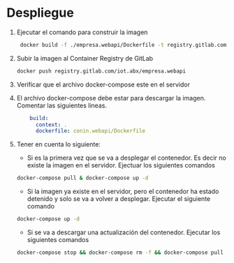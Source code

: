 # Despliegue

1. Ejecutar el comando para construir la imagen
   
   ```bash
    docker build -f ./empresa.webapi/Dockerfile -t registry.gitlab.com/iot.abx/empresa.webapi .
   ```

2. Subir la imagen al Container Registry de GitLab
   
   ```bash
   docker push registry.gitlab.com/iot.abx/empresa.webapi
   ```

3. Verificar que el archivo docker-compose este en el servidor

4. El archivo docker-compose debe estar para descargar la imagen. Comentar las siguientes lineas.
   
   ```yaml
       build:
         context: .
         dockerfile: conin.webapi/Dockerfile
   ```

5. Tener en cuenta lo siguiente:
   
   - Si es la primera vez que se va a desplegar el contenedor. Es decir no existe la imagen en el servidor. Ejectuar los siguientes comandos
   
   ```bash
   docker-compose pull & docker-compose up -d
   ```
   
   - Si la imagen ya existe en el servidor, pero el contenedor ha estado detenido y solo se va a volver a desplegar. Ejecutar el siguiente comando
   
   ```bash
   docker-compose up -d
   ```
   
   - Si se va a descargar una actualización del contenedor. Ejecutar los siguientes comandos
   
   ```bash
   docker-compose stop && docker-compose rm -f && docker-compose pull && docker-compose up -d
   ```
